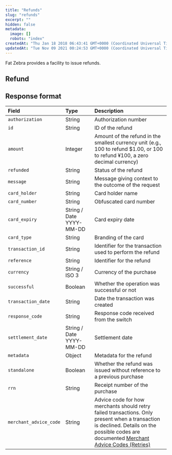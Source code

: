 ```yaml
---
title: "Refunds"
slug: "refunds"
excerpt: ""
hidden: false
metadata: 
  image: []
  robots: "index"
createdAt: "Thu Jan 18 2018 06:43:41 GMT+0000 (Coordinated Universal Time)"
updatedAt: "Tue Nov 09 2021 00:24:53 GMT+0000 (Coordinated Universal Time)"
---
```

Fat Zebra provides a facility to issue refunds.

## Refund

## Response format

| Field                  | Type                     | Description                                                                                                                                                                                                                                               |
| :--------------------- | :----------------------- | :-------------------------------------------------------------------------------------------------------------------------------------------------------------------------------------------------------------------------------------------------------- |
| `authorization`        | String                   | Authorization number                                                                                                                                                                                                                                      |
| `id`                   | String                   | ID of the refund                                                                                                                                                                                                                                          |
| `amount`               | Integer                  | Amount of the refund in the smallest currency unit (e.g., 100 to refund $1.00, or 100 to refund ¥100, a zero decimal currency)                                                                                                                            |
| `refunded`             | String                   | Status of the refund                                                                                                                                                                                                                                      |
| `message`              | String                   | Message giving context to the outcome of the request                                                                                                                                                                                                      |
| `card_holder`          | String                   | Card holder name                                                                                                                                                                                                                                          |
| `card_number`          | String                   | Obfuscated card number                                                                                                                                                                                                                                    |
| `card_expiry`          | String / Date YYYY-MM-DD | Card expiry date                                                                                                                                                                                                                                          |
| `card_type`            | String                   | Branding of the card                                                                                                                                                                                                                                      |
| `transaction_id`       | String                   | Identifier for the transaction used to perform the refund                                                                                                                                                                                                 |
| `reference`            | String                   | Identifier for the refund                                                                                                                                                                                                                                 |
| `currency`             | String / ISO 3           | Currency of the purchase                                                                                                                                                                                                                                  |
| `successful`           | Boolean                  | Whether the operation was successful or not                                                                                                                                                                                                               |
| `transaction_date`     | String                   | Date the transaction was created                                                                                                                                                                                                                          |
| `response_code`        | String                   | Response code received from the switch                                                                                                                                                                                                                    |
| `settlement_date`      | String / Date YYYY-MM-DD | Settlement date                                                                                                                                                                                                                                           |
| `metadata`             | Object                   | Metadata for the refund                                                                                                                                                                                                                                   |
| `standalone`           | Boolean                  | Whether the refund was issued without reference to a previous purchase                                                                                                                                                                                    |
| `rrn`                  | String                   | Receipt number of the purchase                                                                                                                                                                                                                            |
| `merchant_advice_code` | String                   | Advice code for how merchants should retry failed transactions. Only present when a transaction is declined. Details on the possible codes are documented [Merchant Advice Codes (Retries)](https://docs.fatzebra.com/docs/merchant-advice-codes-retries) |
